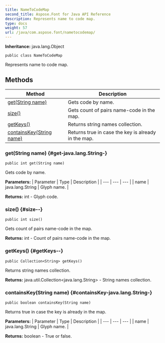```yaml
---
title: NameToCodeMap
second_title: Aspose.Font for Java API Reference
description: Represents name to code map.
type: docs
weight: 57
url: /java/com.aspose.font/nametocodemap/
---
```

**Inheritance:**
java.lang.Object
```
public class NameToCodeMap
```

Represents name to code map.
## Methods

| Method | Description |
| --- | --- |
| [get(String name)](#get-java.lang.String-) | Gets code by name. |
| [size()](#size--) | Gets count of pairs name-code in the map. |
| [getKeys()](#getKeys--) | Returns string names collection. |
| [containsKey(String name)](#containsKey-java.lang.String-) | Returns true in case the key is already in the map. |
### get(String name) {#get-java.lang.String-}
```
public int get(String name)
```


Gets code by name.

**Parameters:**
| Parameter | Type | Description |
| --- | --- | --- |
| name | java.lang.String | Glyph name. |

**Returns:**
int - Glyph code.
### size() {#size--}
```
public int size()
```


Gets count of pairs name-code in the map.

**Returns:**
int - Count of pairs name-code in the map.
### getKeys() {#getKeys--}
```
public Collection<String> getKeys()
```


Returns string names collection.

**Returns:**
java.util.Collection<java.lang.String> - String names collection.
### containsKey(String name) {#containsKey-java.lang.String-}
```
public boolean containsKey(String name)
```


Returns true in case the key is already in the map.

**Parameters:**
| Parameter | Type | Description |
| --- | --- | --- |
| name | java.lang.String | Glyph name. |

**Returns:**
boolean - True or false.
